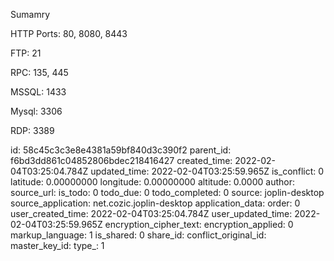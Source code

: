 Sumamry

HTTP Ports: 80, 8080, 8443

FTP: 21

RPC: 135, 445

MSSQL: 1433

Mysql: 3306

RDP: 3389

id: 58c45c3c3e8e4381a59bf840d3c390f2
parent_id: f6bd3dd861c04852806bdec218416427
created_time: 2022-02-04T03:25:04.784Z
updated_time: 2022-02-04T03:25:59.965Z
is_conflict: 0
latitude: 0.00000000
longitude: 0.00000000
altitude: 0.0000
author: 
source_url: 
is_todo: 0
todo_due: 0
todo_completed: 0
source: joplin-desktop
source_application: net.cozic.joplin-desktop
application_data: 
order: 0
user_created_time: 2022-02-04T03:25:04.784Z
user_updated_time: 2022-02-04T03:25:59.965Z
encryption_cipher_text: 
encryption_applied: 0
markup_language: 1
is_shared: 0
share_id: 
conflict_original_id: 
master_key_id: 
type_: 1